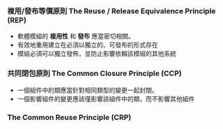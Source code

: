 ### 複用/發布等價原則 The Reuse / Release Equivalence Principle (REP)

- 軟體模組的 **複用性** 和 **發布** 應當密切相關。
- 有效地重用建立在必須以獨立的、可發布的形式存在
- 模組必須可以獨立發佈，並防止影響依賴該模組的其他系統

### 共同閉包原則 The Common Closure Principle (CCP)

-  一個組件中的類應當針對相同類型的變更一起封閉。
- 一個影響組件的變更應該僅影響該組件中的類，而不影響其他組件

### The Common Reuse Principle (CRP)
